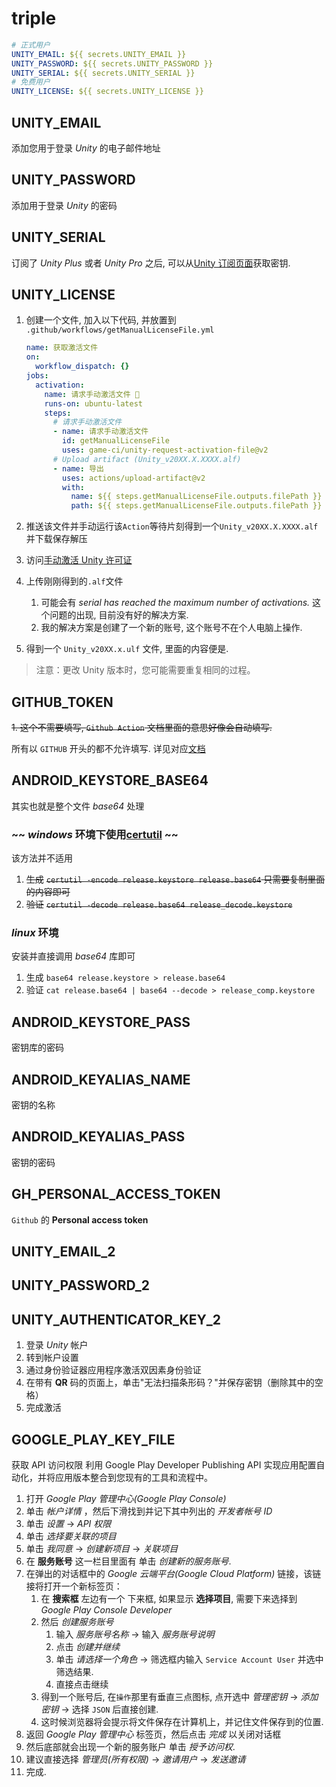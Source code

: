 # triple

```yml
# 正式用户
UNITY_EMAIL: ${{ secrets.UNITY_EMAIL }}
UNITY_PASSWORD: ${{ secrets.UNITY_PASSWORD }}
UNITY_SERIAL: ${{ secrets.UNITY_SERIAL }}
# 免费用户
UNITY_LICENSE: ${{ secrets.UNITY_LICENSE }}
```

## UNITY_EMAIL

添加您用于登录 _Unity_ 的电子邮件地址

## UNITY_PASSWORD

添加用于登录 _Unity_ 的密码

## UNITY_SERIAL

订阅了 _Unity Plus_ 或者 _Unity Pro_ 之后, 可以从[Unity 订阅页面](https://id.unity.com/en/subscriptions)获取密钥.

## UNITY_LICENSE

1. 创建一个文件, 加入以下代码, 并放置到 `.github/workflows/getManualLicenseFile.yml`

   ```yml
   name: 获取激活文件
   on:
     workflow_dispatch: {}
   jobs:
     activation:
       name: 请求手动激活文件 🔑
       runs-on: ubuntu-latest
       steps:
         # 请求手动激活文件
         - name: 请求手动激活文件
           id: getManualLicenseFile
           uses: game-ci/unity-request-activation-file@v2
         # Upload artifact (Unity_v20XX.X.XXXX.alf)
         - name: 导出
           uses: actions/upload-artifact@v2
           with:
             name: ${{ steps.getManualLicenseFile.outputs.filePath }}
             path: ${{ steps.getManualLicenseFile.outputs.filePath }}
   ```

2. 推送该文件并手动运行该`Action`等待片刻得到一个`Unity_v20XX.X.XXXX.alf`并下载保存解压
3. 访问[手动激活 Unity 许可证](https://license.unity3d.com/manual)
4. 上传刚刚得到的`.alf`文件
    1. 可能会有 _serial has reached the maximum number of activations._ 这个问题的出现, 目前没有好的解决方案.
    2. 我的解决方案是创建了一个新的账号, 这个账号不在个人电脑上操作.
5. 得到一个 `Unity_v20XX.x.ulf` 文件, 里面的内容便是.

> 注意：更改 Unity 版本时，您可能需要重复相同的过程。

## GITHUB_TOKEN

~~1. 这个不需要填写, `Github Action` 文档里面的意思好像会自动填写.~~

所有以 `GITHUB` 开头的都不允许填写.
详见对应[文档](https://docs.github.com/cn/actions/security-guides/automatic-token-authentication#permissions-for-the-github_token)

## ANDROID_KEYSTORE_BASE64

其实也就是整个文件 _base64_ 处理

### ~~ _windows_ 环境下使用[certutil](https://docs.microsoft.com/zh-cn/windows-server/administration/windows-commands/certutil) ~~

该方法并不适用

1. ~~生成~~
   ~~`certutil -encode release.keystore release.base64` 只需要复制里面的内容即可~~
2. ~~验证~~
   ~~`certutil -decode release.base64 release_decode.keystore`~~

### _linux_ 环境

安装并直接调用 _base64_ 库即可

1. 生成
   `base64 release.keystore > release.base64`
2. 验证
   `cat release.base64 | base64 --decode > release_comp.keystore`

## ANDROID_KEYSTORE_PASS

密钥库的密码

## ANDROID_KEYALIAS_NAME

密钥的名称

## ANDROID_KEYALIAS_PASS

密钥的密码

## GH_PERSONAL_ACCESS_TOKEN

`Github` 的 **Personal access token**

## UNITY_EMAIL_2

## UNITY_PASSWORD_2

## UNITY_AUTHENTICATOR_KEY_2

1. 登录 _Unity_ 帐户
2. 转到帐户设置
3. 通过身份验证器应用程序激活双因素身份验证
4. 在带有 **QR** 码的页面上，单击"无法扫描条形码？"并保存密钥（删除其中的空格）
5. 完成激活

## GOOGLE_PLAY_KEY_FILE

获取 API 访问权限 利用 Google Play Developer Publishing API 实现应用配置自动化，并将应用版本整合到您现有的工具和流程中。

1. 打开 _Google Play 管理中心(Google Play Console)_
2. 单击 _帐户详情_ ，然后下滑找到并记下其中列出的 _开发者帐号 ID_
3. 单击 _设置_ → _API 权限_
4. 单击 _选择要关联的项目_
5. 单击 _我同意_ → _创建新项目_ → _关联项目_
6. 在 **服务账号** 这一栏目里面有 单击 _创建新的服务账号_.
7. 在弹出的对话框中的 _Google 云端平台(Google Cloud Platform)_ 链接，该链接将打开一个新标签页：
    1. 在 **搜索框** 左边有一个 下来框, 如果显示 **选择项目**, 需要下来选择到 _Google Play Console Developer_
    2. 然后 _创建服务账号_
        1. 输入 _服务账号名称_ → 输入 _服务账号说明_
        2. 点击 _创建并继续_
        3. 单击 _请选择一个角色_ → 筛选框内输入 `Service Account User` 并选中筛选结果.
        4. 直接点击继续
    3. 得到一个账号后, 在`操作`那里有垂直三点图标, 点开选中 _管理密钥_ → _添加密钥_ → 选择 `JSON` 后直接创建.
    4. 这时候浏览器将会提示将文件保存在计算机上，并记住文件保存到的位置.
8. 返回 _Google Play 管理中心_ 标签页，然后点击 _完成_ 以关闭对话框
9. 然后底部就会出现一个新的服务账户 单击 _授予访问权_.
10. 建议直接选择 _管理员(所有权限)_ → _邀请用户_ → _发送邀请_
11. 完成.
